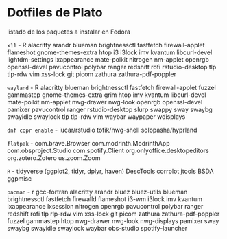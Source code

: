 # Dotfiles de Plato
listado de los paquetes a instalar en Fedora

`x11` - R alacritty arandr blueman brightnessctl fastfetch firewall-applet flameshot gnome-themes-extra htop i3 i3lock imv kvantum libcurl-devel lightdm-settings lxappearance mate-polkit nitrogen nm-applet openrgb openssl-devel pavucontrol polybar ranger redshift rofi rstudio-desktop tlp tlp-rdw vim xss-lock git picom zathura zathura-pdf-poppler

`wayland` - R alacritty blueman brightnessctl fastfetch firewall-applet fuzzel gammastep gnome-themes-extra grim htop imv kvantum libcurl-devel mate-polkit nm-applet nwg-drawer nwg-look openrgb openssl-devel pamixer pavucontrol ranger rstudio-desktop slurp swappy sway swaybg swayidle swaylock tlp tlp-rdw vim waybar waypaper wdisplays

`dnf copr enable` - iucar/rstudio tofik/nwg-shell solopasha/hyprland 

`flatpak` - com.brave.Browser com.modrinth.ModrinthApp com.obsproject.Studio com.spotify.Client org.onlyoffice.desktopeditors org.zotero.Zotero us.zoom.Zoom

`R` - tidyverse (ggplot2, tidyr, dplyr, haven) DescTools corrplot jtools BSDA ggpmisc

`pacman` - r gcc-fortran alacritty arandr bluez bluez-utils blueman brightnessctl fastfetch firewalld flameshot i3-wm i3lock imv kvantum lxappearance lxsession nitrogen openrgb pavucontrol polybar ranger redshift rofi tlp rlp-rdw vim xss-lock git picom zathura zathura-pdf-poppler fuzzel gammastep htop nwg-drawer nwg-look nwg-displays pamixer sway swaybg swayidle swaylock waybar obs-studio spotify-launcher
